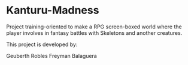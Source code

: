# Kanturu-Madness

Project training-oriented to make a RPG screen-boxed world where the player involves in fantasy battles with Skeletons and another creatures.

This project is developed by:

Geuberth Robles
Freyman Balaguera